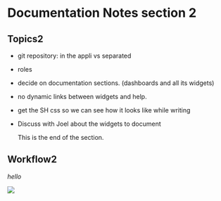 # Documentation Notes section 2

## Topics2

* git repository: in the appli vs separated
* roles
* decide on documentation sections. (dashboards and all its widgets)
* no dynamic links between widgets and help.
* get the SH css so we can see how it looks like while writing
* Discuss with Joel about the widgets to document

	This is the end of the section.

## Workflow2

_hello_

![](monday-killer1.jpg)